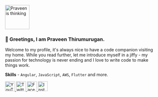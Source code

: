 <img src="https://user-images.githubusercontent.com/82172535/128063947-e42d300a-235f-4c2a-9051-1c35ed0f72b6.png" alt="Praveen is thinking" width="80"/>

### 👋 Greetings, I am Praveen Thirumurugan.

Welcome to my profile, it's always nice to have a code companion visiting my home. While you read further, let me introduce myself in a jiffy - my passion for technology is never ending and I love to write code to make things work.

**Skills** - `Angular`, `JavaScript`, `AWS`, `Flutter` and more.

<a href="https://youtube.com/c/TheMilesNerd" target="_blank">
  <img src="https://user-images.githubusercontent.com/82172535/128061992-11cd4de6-8cd7-434f-b193-1639a570e248.png" alt="YouTube" width="32"/>
</a>
<a href="https://twitter.com/praveentcom" target="_blank">
  <img src="https://user-images.githubusercontent.com/82172535/128061314-8f44a028-ebab-40c8-a0a4-0e3135fc8441.png" alt="Twitter" width="32"/>
</a>
<a href="https://facebook.com/profile.praveentcom" target="_blank">
  <img src="https://user-images.githubusercontent.com/82172535/128061716-5582cc64-9aef-448c-9068-2c4bf59e0f7e.png" alt="Facebook" width="32"/>
</a>
<a href="https://instagram.com/praveentcom" target="_blank">
  <img src="https://user-images.githubusercontent.com/82172535/128061703-8a7c9902-9244-4f37-b4a4-c3b89c9a1b4a.png" alt="Instagram" width="32"/>
</a>
